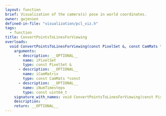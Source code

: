 ```yaml
---
layout: function
brief: Visualization of the camera(s) pose in world coordinates.
owner: gwjensen
defined-in-file: "visualization/pcl_viz.h"
tags:
  - function
title: ConvertPointsToLinesForViewing
overloads:
  void ConvertPointsToLinesForViewing(const PixelSet &, const CamMats *const, const uint64_t):
    arguments:
      - description: __OPTIONAL__
        name: iPixelSet
        type: const PixelSet &
      - description: __OPTIONAL__
        name: iCamMatrix
        type: const CamMats *const
      - description: __OPTIONAL__
        name: iNumTimesteps
        type: const uint64_t
    signature_with_names: void ConvertPointsToLinesForViewing(const PixelSet & iPixelSet, const CamMats *const iCamMatrix, const uint64_t iNumTimesteps)
    description:
    return: __OPTIONAL__
---
```

